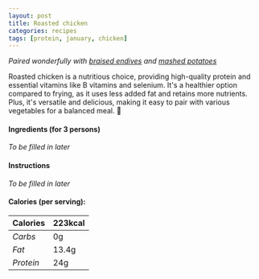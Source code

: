 ```yaml
---
layout: post
title: Roasted chicken
categories: recipes
tags: [protein, january, chicken]
---
```


*Paired wonderfully with <a href="/recipes/braised-endives">braised endives</a> and <a href="/recipes/mashed-potatoes">mashed potatoes</a>*

Roasted chicken is a nutritious choice, providing high-quality protein and essential vitamins like B vitamins and selenium. It's a healthier option compared to frying, as it uses less added fat and retains more nutrients. Plus, it's versatile and delicious, making it easy to pair with various vegetables for a balanced meal. 🍗

#### Ingredients (for 3 persons)
*To be filled in later*

#### Instructions
*To be filled in later*

#### Calories (per serving):

| **Calories** | 223kcal |
| ----------- | ----------- |
| *Carbs* | 0g |
| *Fat* | 13.4g |
| *Protein* | 24g |